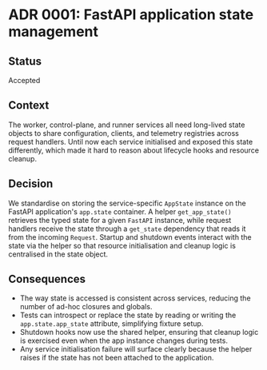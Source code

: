 # ADR 0001: FastAPI application state management

## Status
Accepted

## Context
The worker, control-plane, and runner services all need long-lived state
objects to share configuration, clients, and telemetry registries across
request handlers. Until now each service initialised and exposed this
state differently, which made it hard to reason about lifecycle hooks and
resource cleanup.

## Decision
We standardise on storing the service-specific `AppState` instance on the
FastAPI application's `app.state` container. A helper `get_app_state()`
retrieves the typed state for a given `FastAPI` instance, while request
handlers receive the state through a `get_state` dependency that reads it
from the incoming `Request`. Startup and shutdown events interact with the
state via the helper so that resource initialisation and cleanup logic is
centralised in the state object.

## Consequences
* The way state is accessed is consistent across services, reducing the
  number of ad-hoc closures and globals.
* Tests can introspect or replace the state by reading or writing the
  `app.state.app_state` attribute, simplifying fixture setup.
* Shutdown hooks now use the shared helper, ensuring that cleanup logic is
  exercised even when the app instance changes during tests.
* Any service initialisation failure will surface clearly because the
  helper raises if the state has not been attached to the application.
